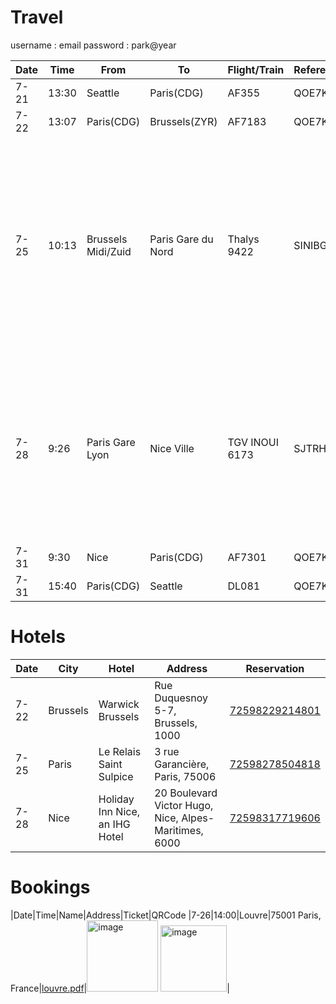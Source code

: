 # Travel
username : email
password : park@year

|Date|Time|From|To|Flight/Train|Reference|Website|Tickets|
|-|-|-|-|-|-|-|-|
|7-21|13:30|Seattle|Paris(CDG)|AF355|QOE7KO|www.airfrance.us|[seazyr.pdf](https://github.com/amitdey1987/travel/files/11952795/seazyr.pdf)|
|7-22|13:07|Paris(CDG)|Brussels(ZYR)|AF7183|QOE7KO|www.airfrance.us|[seazyr.pdf](https://github.com/amitdey1987/travel/files/11952796/seazyr.pdf)|
|7-25|10:13|Brussels Midi/Zuid|Paris Gare du Nord|Thalys 9422|SINIBG|www.sncf-connect.com|[bruparamit.pdf](https://github.com/amitdey1987/travel/files/11952811/bruparamit.pdf) [bruparanu.pdf](https://github.com/amitdey1987/travel/files/11952812/bruparanu.pdf) <img width="151" alt="image" src="https://github.com/amitdey1987/travel/assets/35510446/607aebe0-ab49-4ea9-9558-737fe3402a3f"> <img width="153" alt="image" src="https://github.com/amitdey1987/travel/assets/35510446/0f19bd3c-e3c8-484d-aeea-1e8327c36e4e">|
|7-28|9:26|Paris Gare Lyon|Nice Ville|TGV INOUI 6173|SJTRHP|www.sncf-connect.com|[parnicamit.pdf](https://github.com/amitdey1987/travel/files/11952813/parnicamit.pdf) [parnicanu.pdf](https://github.com/amitdey1987/travel/files/11952814/parnicanu.pdf) <img width="130" alt="image" src="https://github.com/amitdey1987/travel/assets/35510446/bfa6a0fa-1600-4e81-b80b-b494bc23a048"> <img width="125" alt="image" src="https://github.com/amitdey1987/travel/assets/35510446/63bbdfd0-95c4-458f-b82f-fc3c5a14e527">|
|7-31|9:30|Nice|Paris(CDG)|AF7301|QOE7KO|www.airfrance.us|[ncesea.pdf](https://github.com/amitdey1987/travel/files/11952786/ncesea.pdf)|
|7-31|15:40|Paris(CDG)|Seattle|DL081|QOE7KO|www.airfrance.us|[ncesea.pdf](https://github.com/amitdey1987/travel/files/11952786/ncesea.pdf)|

# Hotels

|Date|City|Hotel|Address|Reservation|
|-|-|-|-|-|
|7-22|Brussels|Warwick Brussels|Rue Duquesnoy 5-7, Brussels, 1000|[72598229214801](https://www.hotels.com/trips/egti-8UD-U0U-JRBQ/details/NzRhZGIzY2QtMGQyZC01YzY3LTliNGEtYjEzODJhYThhOWU5O2VkNzJmZjE1LTFhYWYtNGZhMy05YzU0LTllNzE3ZmZmMmM4NF8w?filter=1)
|7-25|Paris|Le Relais Saint Sulpice|3 rue Garancière, Paris, 75006|[72598278504818](https://www.hotels.com/trips/egti-8UD-U0U-JRBQ/details/YmI0ZjMwNTktNmZmMS01MTk0LWE1NGUtMzY0MDk3NWM5NjY5OzEzY2MxZGRkLWJhNjQtNGFmYS05NDU0LTM3NTQ1NWIwZjMzNF8w?filter=1)
|7-28|Nice|Holiday Inn Nice, an IHG Hotel|20 Boulevard Victor Hugo, Nice, Alpes-Maritimes, 6000|[72598317719606](https://www.hotels.com/trips/egti-YDG-PJS-4RK6/details/ZDViZTJiYjQtYTA5MC01MmZiLWEzZTItMmFmNjM3ZGQ1ZDliOzU4M2Q5NDZhLTMwMzYtNDc0Yy05YjAwLWEzOTY5ODU5YzUwYV8w?filter=1)

# Bookings
|Date|Time|Name|Address|Ticket|QRCode
|7-26|14:00|Louvre|75001 Paris, France|[louvre.pdf](https://github.com/amitdey1987/travel/files/11952979/louvre.pdf)|<img width="114" alt="image" src="https://github.com/amitdey1987/travel/assets/35510446/343d0e49-f4e1-4f05-aa21-f2e56e1b4b93"> <img width="106" alt="image" src="https://github.com/amitdey1987/travel/assets/35510446/7ab8375e-fa6f-428e-8d92-bc1a8c15ae34">|

